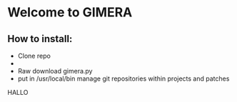 # Welcome to GIMERA


## How to install:

  * Clone repo
  * 
  * Raw download gimera.py
  * put in /usr/local/bin
manage git repositories within projects and patches



HALLO
~~~~~
